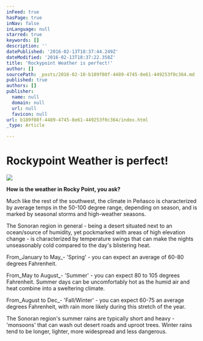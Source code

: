 ```yaml
---
inFeed: true
hasPage: true
inNav: false
inLanguage: null
starred: true
keywords: []
description: ''
datePublished: '2016-02-13T18:37:44.249Z'
dateModified: '2016-02-13T18:37:22.358Z'
title: 'Rockypoint Weather is perfect!'
author: []
sourcePath: _posts/2016-02-10-b189f08f-4489-4745-8e61-449253f0c364.md
published: true
authors: []
publisher:
  name: null
  domain: null
  url: null
  favicon: null
url: b189f08f-4489-4745-8e61-449253f0c364/index.html
_type: Article

---
```

# Rockypoint Weather is perfect!
![](https://the-grid-user-content.s3-us-west-2.amazonaws.com/16ac1de0-cb37-42d4-818e-0ec89ecfcea5.jpg)

**How is the weather in Rocky Point, you ask?**

Much like the rest of the southwest, the climate in Peñasco is characterized by average temps in the 50-100 degree range, depending on season, and is marked by seasonal storms and high-weather seasons.

The Sonoran region in general - being a desert situated next to an ocean/source of humidity, yet pockmarked with areas of high elevation change - is characterized by temperature swings that can make the nights unseasonably cold compared to the day's blistering heat.

From_January to May_- 'Spring' - you can expect an average of 60-80 degrees Fahrenheit.

From_May to August_- 'Summer' - you can expect 80 to 105 degrees Fahrenheit. Summer days can be uncomfortably hot as the humid air and heat combine into a sweltering climate.

From_August to Dec_- 'Fall/Winter' - you can expect 60-75 an average degrees Fahrenheit, with rain more likely during this stretch of the year.

The Sonoran region's summer rains are typically short and heavy - 'monsoons' that can wash out desert roads and uproot trees. Winter rains tend to be longer, lighter, more widespread and less dangerous.